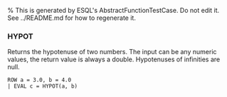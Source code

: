 % This is generated by ESQL's AbstractFunctionTestCase. Do not edit it. See ../README.md for how to regenerate it.

### HYPOT
Returns the hypotenuse of two numbers. The input can be any numeric values, the return value is always a double.
Hypotenuses of infinities are null.

```esql
ROW a = 3.0, b = 4.0
| EVAL c = HYPOT(a, b)
```
